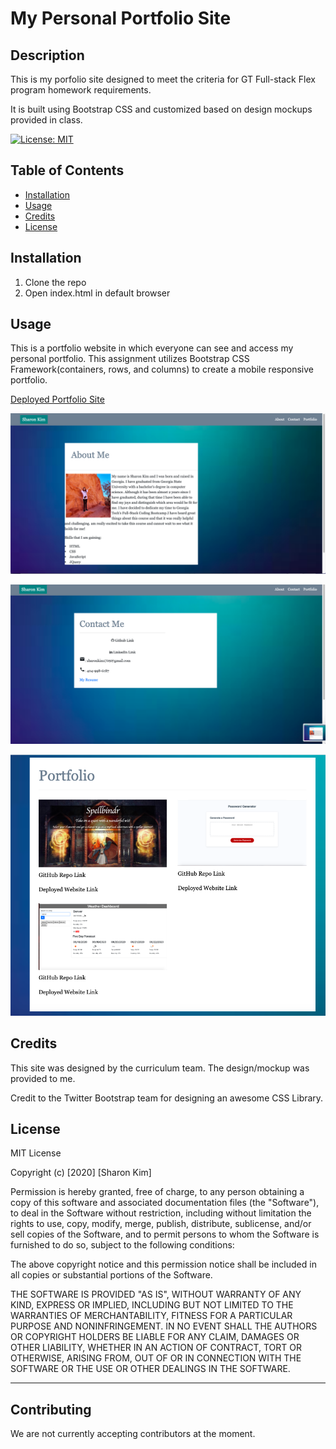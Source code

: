 # My Personal Portfolio Site

## Description 

This is my porfolio site designed to meet the criteria for GT Full-stack Flex program homework requirements.

It is built using Bootstrap CSS and customized based on design mockups provided in class.

[![License: MIT](https://img.shields.io/badge/License-MIT-yellow.svg)](https://opensource.org/licenses/MIT)

## Table of Contents


* [Installation](#installation)
* [Usage](#usage)
* [Credits](#credits)
* [License](#license)


## Installation

1. Clone the repo
2. Open index.html in default browser


## Usage 
This is a portfolio website in which everyone can see and access my personal portfolio.
This assignment utilizes Bootstrap CSS Framework(containers, rows, and columns) to create a mobile responsive portfolio. 

[Deployed Portfolio Site](https://sharonkim09.github.io/gt-hw-bootstrap-portfolio/)

![Home](./assets/images/about-me.png)

![Contact](./assets/images/contact.png)

![Portfolio](./assets/images/portfolio.png)
## Credits

This site was designed by the curriculum team. The design/mockup was provided to me. 

Credit to the Twitter Bootstrap team for designing an awesome CSS Library.

## License

MIT License

Copyright (c) [2020] [Sharon Kim]

Permission is hereby granted, free of charge, to any person obtaining a copy
of this software and associated documentation files (the "Software"), to deal
in the Software without restriction, including without limitation the rights
to use, copy, modify, merge, publish, distribute, sublicense, and/or sell
copies of the Software, and to permit persons to whom the Software is
furnished to do so, subject to the following conditions:

The above copyright notice and this permission notice shall be included in all
copies or substantial portions of the Software.

THE SOFTWARE IS PROVIDED "AS IS", WITHOUT WARRANTY OF ANY KIND, EXPRESS OR
IMPLIED, INCLUDING BUT NOT LIMITED TO THE WARRANTIES OF MERCHANTABILITY,
FITNESS FOR A PARTICULAR PURPOSE AND NONINFRINGEMENT. IN NO EVENT SHALL THE
AUTHORS OR COPYRIGHT HOLDERS BE LIABLE FOR ANY CLAIM, DAMAGES OR OTHER
LIABILITY, WHETHER IN AN ACTION OF CONTRACT, TORT OR OTHERWISE, ARISING FROM,
OUT OF OR IN CONNECTION WITH THE SOFTWARE OR THE USE OR OTHER DEALINGS IN THE
SOFTWARE.


---




## Contributing

We are not currently accepting contributors at the moment.

